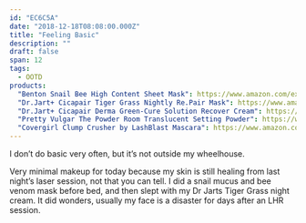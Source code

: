 ```yaml
---
id: "EC6C5A"
date: "2018-12-18T08:08:00.000Z"
title: "Feeling Basic"
description: ""
draft: false
span: 12
tags:
  - OOTD
products:
  "Benton Snail Bee High Content Sheet Mask": https://www.amazon.com/exec/obidos/ASIN/B00SR9S8R8/curvyandtrans-20
  "Dr.Jart+ Cicapair Tiger Grass Nightly Re.Pair Mask": https://www.amazon.com/exec/obidos/ASIN/B075TR1CCB/curvyandtrans-20
  "Dr.Jart+ Cicapair Derma Green-Cure Solution Recover Cream": https://www.amazon.com/exec/obidos/ASIN/B01KRNTEME/curvyandtrans-20
  "Pretty Vulgar The Powder Room Translucent Setting Powder": https://www.sephora.com/product/the-powder-room-translucent-setting-powder-P433947
  "Covergirl Clump Crusher by LashBlast Mascara": https://www.amazon.com/exec/obidos/ASIN/B0094GHGQM/curvyandtrans-20
---
```


I don’t do basic very often, but it’s not outside my wheelhouse.

Very minimal makeup for today because my skin is still healing from last night’s laser session, not that you can tell. I did a snail mucus and bee venom mask before bed, and then slept with my Dr Jarts Tiger Grass night cream. It did wonders, usually my face is a disaster for days after an LHR session.
